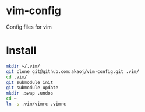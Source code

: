 # vim-config
Config files for vim

# Install
```bash
mkdir ~/.vim/
git clone git@github.com:akaoj/vim-config.git .vim/
cd .vim/
git submodule init
git submodule update
mkdir .swap .undos
cd ~
ln -s .vim/vimrc .vimrc
```
